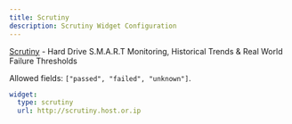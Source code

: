 ```yaml
---
title: Scrutiny
description: Scrutiny Widget Configuration
---
```


[Scrutiny](https://github.com/AnalogJ/scrutiny) - Hard Drive S.M.A.R.T Monitoring, Historical Trends & Real World Failure Thresholds

Allowed fields: `["passed", "failed", "unknown"]`.

```yaml
widget:
  type: scrutiny
  url: http://scrutiny.host.or.ip
```
